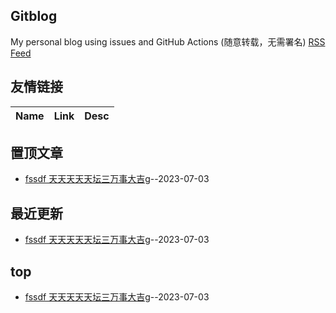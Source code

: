 ## Gitblog
My personal blog using issues and GitHub Actions (随意转载，无需署名)
[RSS Feed](https://raw.githubusercontent.com/jaydong2016/gitblog/master/feed.xml)
## 友情链接
| Name | Link | Desc | 
 | ---- | ---- | ---- |
## 置顶文章
- [fssdf  天天天天天坛三万事大吉g](https://github.com/jaydong2016/gitblog/issues/11)--2023-07-03
## 最近更新
- [fssdf  天天天天天坛三万事大吉g](https://github.com/jaydong2016/gitblog/issues/11)--2023-07-03
## top
- [fssdf  天天天天天坛三万事大吉g](https://github.com/jaydong2016/gitblog/issues/11)--2023-07-03
